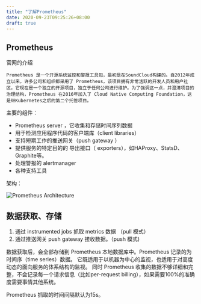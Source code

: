 ```yaml
---
title: "了解Prometheus"
date: 2020-09-23T09:25:26+08:00
draft: true
---
```


## Prometheus 

官网的介绍

    Prometheus 是一个开源系统监控和警报工具包，最初是在SoundCloud构建的。自2012年成立以来，许多公司和组织都采用了 Prometheus，该项目拥有非常活跃的开发人员和用户社区。它现在是一个独立的开源项目，独立于任何公司进行维护。为了强调这一点，并澄清项目的治理结构，Prometheus 在2016年加入了 Cloud Native Computing Foundation，这是继Kubernetes之后的第二个托管项目。

主要的组件：

*  Prometheus server ，它收集和存储时间序列数据
* 用于检测应用程序代码的客户端库（client libraries）
* 支持短期工作的推送网关（push gateway ）
* 提供服务的特定目的的 导出接口（ exporters），如HAProxy、StatsD、Graphite等。
* 处理警报的 alertmanager
* 各种支持工具

架构：

![Prometheus Architecture](https://prometheus.io/assets/architecture.png)


## 数据获取、存储

1. 通过 instrumented jobs 抓取 metrics 数据 （pull 模式）
2. 通过推送网关 push gateway 接收数据。（push 模式)

数据获取后，会全部存储到 Prometheus 本地数据库中。Prometheus 记录的为时间序（time series）数据。 它既适用于以机器为中心的监视，也适用于对高度动态的面向服务的体系结构的监视。 同时 Prometheus 收集的数据不够详细和完整，不会记录每一个请求信息（比如per-request billing），如果需要100%的准确度需要事情其他系统。

Prometheus 抓取的时间间隔默认为15s。